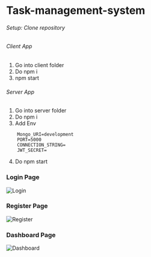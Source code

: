  
# Task-management-system

###### Setup: Clone repository

###### Client App
1. Go into client folder
2. Do npm i
3. npm start

###### Server App
1. Go into server folder
2. Do npm i
3. Add Env
```
    Mongo_URI=development
    PORT=5000
    CONNECTION_STRING=
    JWT_SECRET=
```
4. Do npm start

### Login Page
![Login](./client//public//task/login-page.png)

### Register Page
![Register](./client//public//task/register-page.png)

### Dashboard Page
![Dashboard](./client//public//task/dashboard.png)

